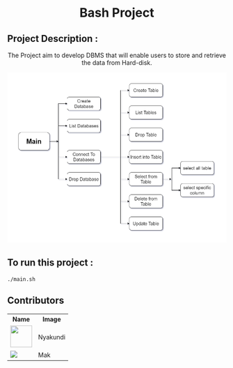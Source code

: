 <h1 align="center"> Bash Project </h1>

## Project Description   :  
<p align="center">
The Project aim to develop DBMS that will enable users to store and retrieve the data from Hard-disk. 
</p>
<p align="center">
<img src="diagram.png" >  
</p>

## To run this project  :   

```console
./main.sh
```

## Contributors
<table>
  <tr>
    <th>Name</th>
    <th>Image</th>
  </tr>
  <tr>
     <td>
      <img src="https://avatars.githubusercontent.com/u/61574114?v=4" width=50 height=50></img>
    </td>
   <td>Nyakundi</td>
  </tr>
  <tr>
    <td>
      <img src="https://avatars.githubusercontent.com/u/61574114?v=4"></img>
    </td>
    <td>Mak</td>
  </tr>
</table>